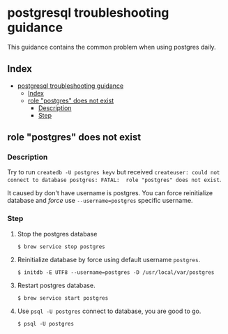# postgresql troubleshooting guidance

This guidance contains the common problem when using postgres daily.

## Index

- [postgresql troubleshooting guidance](#postgresql-troubleshooting-guidance)
  - [Index](#index)
  - [role "postgres" does not exist](#role-%22postgres%22-does-not-exist)
    - [Description](#description)
    - [Step](#step)

## role "postgres" does not exist

### Description

Try to run `createdb -U postgres keyv` but received `createuser: could not connect to database postgres: FATAL:  role "postgres" does not exist`.

It caused by don't have username is postgres. You can force reinitialize database and _force_ use `--username=postgres` specific username.

### Step

1.  Stop the postgres database

    ```shell
    $ brew service stop postgres
    ```

2.  Reinitialize database by force using default username `postgres`.
    ```shell
    $ initdb -E UTF8 --username=postgres -D /usr/local/var/postgres
    ```
3.  Restart postgres database.

    ```shell
    $ brew service start postgres
    ```

4.  Use `psql -U postgres` connect to database, you are good to go.
    ```shell
    $ psql -U postgres
    ```
